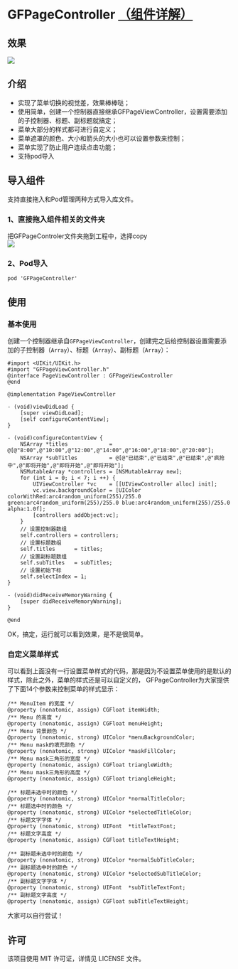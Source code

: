 # GFPageController [（组件详解）](http://www.jianshu.com/p/6f10ae622d44)

## 效果
![](https://github.com/gaofengtan/GFPageController/blob/master/%E6%BC%94%E7%A4%BA.gif)

## 介绍
- 实现了菜单切换的视觉差，效果棒棒哒；
- 使用简单，创建一个控制器直接继承GFPageViewController，设置需要添加的子控制器、标题、副标题就搞定；
- 菜单大部分的样式都可进行自定义；
- 菜单遮罩的颜色、大小和箭头的大小也可以设置参数来控制；
- 菜单实现了防止用户连续点击功能；
- 支持pod导入

## 导入组件
支持直接拖入和Pod管理两种方式导入库文件。

### 1、直接拖入组件相关的文件夹
把GFPageControler文件夹拖到工程中，选择copy<br>
![](https://github.com/gaofengtan/GFPageController/blob/master/%E6%96%87%E4%BB%B6.png)

### 2、Pod导入
```
pod 'GFPageController'
```

## 使用

### 基本使用
创建一个控制器继承自```GFPageViewController```，创建完之后给控制器设置需要添加的子控制器（```Array```）、标题（```Array```）、副标题（```Array```）：
```
#import <UIKit/UIKit.h>
#import "GFPageViewController.h"
@interface PageViewController : GFPageViewController
@end
```
```
@implementation PageViewController

- (void)viewDidLoad {
    [super viewDidLoad];
    [self configureContentView];
}

- (void)configureContentView {
    NSArray *titles             = @[@"8:00",@"10:00",@"12:00",@"14:00",@"16:00",@"18:00",@"20:00"];
    NSArray *subTitles          = @[@"已结束",@"已结束",@"已结束",@"疯抢中",@"即将开始",@"即将开始",@"即将开始"];
    NSMutableArray *controllers = [NSMutableArray new];
    for (int i = 0; i < 7; i ++) {
        UIViewController *vc    = [[UIViewController alloc] init];
        vc.view.backgroundColor = [UIColor colorWithRed:arc4random_uniform(255)/255.0 green:arc4random_uniform(255)/255.0 blue:arc4random_uniform(255)/255.0 alpha:1.0f];
        [controllers addObject:vc];
    }
    // 设置控制器数组
    self.controllers = controllers;
    // 设置标题数组
    self.titles      = titles;
    // 设置副标题数组
    self.subTitles   = subTitles;
    // 设置初始下标
    self.selectIndex = 1;
}

- (void)didReceiveMemoryWarning {
    [super didReceiveMemoryWarning];
}

@end
```
OK，搞定，运行就可以看到效果，是不是很简单。

### 自定义菜单样式
可以看到上面没有一行设置菜单样式的代码，那是因为不设置菜单使用的是默认的样式，除此之外，菜单的样式还是可以自定义的，
GFPageController为大家提供了下面14个参数来控制菜单的样式显示：
```
/** MenuItem 的宽度 */
@property (nonatomic, assign) CGFloat itemWidth;
/** Menu 的高度 */
@property (nonatomic, assign) CGFloat menuHeight;
/** Menu 背景颜色 */
@property (nonatomic, strong) UIColor *menuBackgroundColor;
/** Menu mask的填充颜色 */
@property (nonatomic, strong) UIColor *maskFillColor;
/** Menu mask三角形的宽度 */
@property (nonatomic, assign) CGFloat triangleWidth;
/** Menu mask三角形的高度 */
@property (nonatomic, assign) CGFloat triangleHeight;

/** 标题未选中时的颜色 */
@property (nonatomic, strong) UIColor *normalTitleColor;
/** 标题选中时的颜色 */
@property (nonatomic, strong) UIColor *selectedTitleColor;
/** 标题文字字体 */
@property (nonatomic, strong) UIFont  *titleTextFont;
/** 标题文字高度 */
@property (nonatomic, assign) CGFloat titleTextHeight;

/** 副标题未选中时的颜色 */
@property (nonatomic, strong) UIColor *normalSubTitleColor;
/** 副标题选中时的颜色 */
@property (nonatomic, strong) UIColor *selectedSubTitleColor;
/** 副标题文字字体 */
@property (nonatomic, strong) UIFont  *subTitleTextFont;
/** 副标题文字高度 */
@property (nonatomic, assign) CGFloat subTitleTextHeight;
```
大家可以自行尝试！

## 许可
该项目使用 MIT 许可证，详情见 LICENSE 文件。








